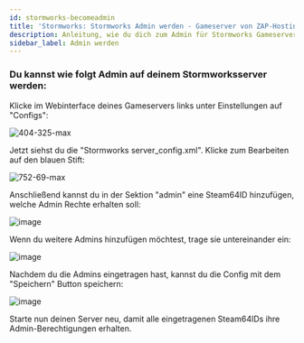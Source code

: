 ```yaml
---
id: stormworks-becomeadmin
title: 'Stormworks: Stormworks Admin werden - Gameserver von ZAP-Hosting'
description: Anleitung, wie du dich zum Admin für Stormworks Gameserver machst - ZAP-Hosting.com Dokumentation 
sidebar_label: Admin werden
---
```


### Du kannst wie folgt Admin auf deinem Stormworksserver werden:

Klicke im Webinterface deines Gameservers links unter Einstellungen auf "Configs":

![404-325-max](https://user-images.githubusercontent.com/61953937/196053561-3b58fbd9-1b59-4d82-9a9e-1ca64cfc19b4.png)

Jetzt siehst du die "Stormworks server_config.xml". Klicke zum Bearbeiten auf den blauen Stift:

![752-69-max](https://user-images.githubusercontent.com/61953937/196053602-221845da-dcb8-4d21-8e4d-d78e14081a6f.png)

Anschließend kannst du in der Sektion "admin" eine Steam64ID hinzufügen, welche Admin Rechte erhalten soll:

![image](https://user-images.githubusercontent.com/61953937/196053677-c8d4cbcf-6379-4a2e-b07f-cb673e00a2d6.png)

Wenn du weitere Admins hinzufügen möchtest, trage sie untereinander ein:

![image](https://user-images.githubusercontent.com/61953937/196053706-8771a909-c21a-4bc6-9ef9-a1b544592f0b.png)

Nachdem du die Admins eingetragen hast, kannst du die Config mit dem "Speichern" Button speichern:

![image](https://user-images.githubusercontent.com/61953937/196053744-54e76888-4be1-4302-9ed2-e54c7354bacc.png)

Starte nun deinen Server neu, damit alle eingetragenen Steam64IDs ihre Admin-Berechtigungen erhalten. 
